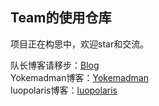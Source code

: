 Team的使用仓库
---------------
项目正在构思中，欢迎star和交流。

队长博客请移步：[Blog](https://huiprogramer.github.io "我的博客")<br/>
Yokemadman博客：[Yokemadman](https://www.cnblogs.com/Yotakuleetspeak/)<br/>
luopolaris博客：[luopolaris](https://www.cnblogs.com/luopolaris/)
